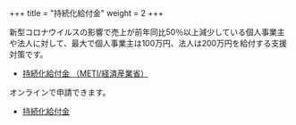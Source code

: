 +++
title = "持続化給付金"
weight = 2
+++

新型コロナウイルスの影響で売上が前年同比50％以上減少している個人事業主や法人に対して、最大で個人事業主は100万円、法人は200万円を給付する支援対策です。

- [持続化給付金 （METI/経済産業省）](https://www.meti.go.jp/covid-19/jizokuka-kyufukin.html)

オンラインで申請できます。

- [持続化給付金](https://www.jizokuka-kyufu.jp/)
